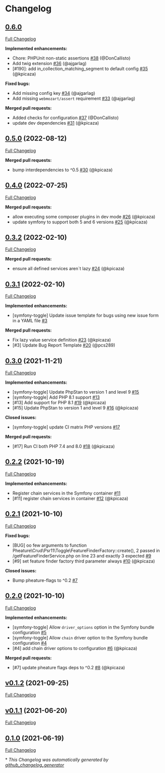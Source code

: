 # Changelog

## [0.6.0](https://github.com/pheature-flags/symfony-toggle/tree/0.6.0)

[Full Changelog](https://github.com/pheature-flags/symfony-toggle/compare/0.5.0...0.6.0)

**Implemented enhancements:**

- Chore: PHPUnit non-static assertions [\#38](https://github.com/pheature-flags/symfony-toggle/pull/38) (@DonCallisto)
- Add twig extension [\#36](https://github.com/pheature-flags/symfony-toggle/pull/36) (@ajgarlag)
- \[\#190\]: add in\_collection\_matching\_segment to default config [\#35](https://github.com/pheature-flags/symfony-toggle/pull/35) (@kpicaza)

**Fixed bugs:**

- Add missing config key [\#34](https://github.com/pheature-flags/symfony-toggle/pull/34) (@ajgarlag)
- Add missing `webmozart/assert` requirement [\#33](https://github.com/pheature-flags/symfony-toggle/pull/33) (@ajgarlag)

**Merged pull requests:**

- Added checks for configuration [\#37](https://github.com/pheature-flags/symfony-toggle/pull/37) (@DonCallisto)
- update dev dependencies [\#31](https://github.com/pheature-flags/symfony-toggle/pull/31) (@kpicaza)

## [0.5.0](https://github.com/pheature-flags/symfony-toggle/tree/0.5.0) (2022-08-12)

[Full Changelog](https://github.com/pheature-flags/symfony-toggle/compare/0.4.0...0.5.0)

**Merged pull requests:**

- bump interdependencies to ^0.5 [\#30](https://github.com/pheature-flags/symfony-toggle/pull/30) (@kpicaza)

## [0.4.0](https://github.com/pheature-flags/symfony-toggle/tree/0.4.0) (2022-07-25)

[Full Changelog](https://github.com/pheature-flags/symfony-toggle/compare/0.3.2...0.4.0)

**Merged pull requests:**

- allow executing some composer plugins in dev mode [\#26](https://github.com/pheature-flags/symfony-toggle/pull/26) (@kpicaza)
- update symfony to support both 5 and 6 versions [\#25](https://github.com/pheature-flags/symfony-toggle/pull/25) (@kpicaza)

## [0.3.2](https://github.com/pheature-flags/symfony-toggle/tree/0.3.2) (2022-02-10)

[Full Changelog](https://github.com/pheature-flags/symfony-toggle/compare/0.3.1...0.3.2)

**Merged pull requests:**

- ensure all defined services aren`t lazy [\#24](https://github.com/pheature-flags/symfony-toggle/pull/24) (@kpicaza)

## [0.3.1](https://github.com/pheature-flags/symfony-toggle/tree/0.3.1) (2022-02-10)

[Full Changelog](https://github.com/pheature-flags/symfony-toggle/compare/0.3.0...0.3.1)

**Implemented enhancements:**

- \[symfony-toggle\] Update issue template for bugs using new issue form in a YAML file [\#3](https://github.com/pheature-flags/symfony-toggle/issues/3)

**Merged pull requests:**

- Fix lazy value service definition [\#23](https://github.com/pheature-flags/symfony-toggle/pull/23) (@kpicaza)
- \[\#3\] Update Bug Report Template [\#20](https://github.com/pheature-flags/symfony-toggle/pull/20) (@pcs289)

## [0.3.0](https://github.com/pheature-flags/symfony-toggle/tree/0.3.0) (2021-11-21)

[Full Changelog](https://github.com/pheature-flags/symfony-toggle/compare/0.2.2...0.3.0)

**Implemented enhancements:**

- \[symfony-toggle\] Update PhpStan to version 1 and level 9 [\#15](https://github.com/pheature-flags/symfony-toggle/issues/15)
-  \[symfony-toggle\] Add PHP 8.1 support [\#13](https://github.com/pheature-flags/symfony-toggle/issues/13)
- \[\#13\] Add support for PHP 8.1 [\#19](https://github.com/pheature-flags/symfony-toggle/pull/19) (@kpicaza)
- \[\#15\] Update PhpStan to version 1 and level 9 [\#16](https://github.com/pheature-flags/symfony-toggle/pull/16) (@kpicaza)

**Closed issues:**

- \[symfony-toggle\] update CI matrix PHP versions [\#17](https://github.com/pheature-flags/symfony-toggle/issues/17)

**Merged pull requests:**

- \[\#17\] Run CI both PHP 7.4 and 8.0 [\#18](https://github.com/pheature-flags/symfony-toggle/pull/18) (@kpicaza)

## [0.2.2](https://github.com/pheature-flags/symfony-toggle/tree/0.2.2) (2021-10-19)

[Full Changelog](https://github.com/pheature-flags/symfony-toggle/compare/0.2.1...0.2.2)

**Implemented enhancements:**

- Register chain services in the Symfony container [\#11](https://github.com/pheature-flags/symfony-toggle/issues/11)
- \[\#11\] register chain services in container [\#12](https://github.com/pheature-flags/symfony-toggle/pull/12) (@kpicaza)

## [0.2.1](https://github.com/pheature-flags/symfony-toggle/tree/0.2.1) (2021-10-10)

[Full Changelog](https://github.com/pheature-flags/symfony-toggle/compare/0.2.0...0.2.1)

**Fixed bugs:**

- \[BUG\] oo few arguments to function Pheature\Crud\Psr11\Toggle\FeatureFinderFactory::create\(\), 2 passed in /getFeatureFinderService.php on line 23 and exactly 3 expected [\#9](https://github.com/pheature-flags/symfony-toggle/issues/9)
- \[\#9\] set feature finder factory third parameter always [\#10](https://github.com/pheature-flags/symfony-toggle/pull/10) (@kpicaza)

**Closed issues:**

- Bump pheature-flags to ^0.2 [\#7](https://github.com/pheature-flags/symfony-toggle/issues/7)

## [0.2.0](https://github.com/pheature-flags/symfony-toggle/tree/0.2.0) (2021-10-10)

[Full Changelog](https://github.com/pheature-flags/symfony-toggle/compare/v0.1.2...0.2.0)

**Implemented enhancements:**

- \[symfony-toggle\] Allow `driver_options` option in the Symfony bundle configuration [\#5](https://github.com/pheature-flags/symfony-toggle/issues/5)
- \[symfony-toggle\] Allow `chain` driver option to the Symfony bundle configuration [\#4](https://github.com/pheature-flags/symfony-toggle/issues/4)
- \[\#4\] add chain driver options to configuration [\#6](https://github.com/pheature-flags/symfony-toggle/pull/6) (@kpicaza)

**Merged pull requests:**

- \[\#7\] update pheature flags deps to ^0.2 [\#8](https://github.com/pheature-flags/symfony-toggle/pull/8) (@kpicaza)

## [v0.1.2](https://github.com/pheature-flags/symfony-toggle/tree/v0.1.2) (2021-09-25)

[Full Changelog](https://github.com/pheature-flags/symfony-toggle/compare/v0.1.1...v0.1.2)

## [v0.1.1](https://github.com/pheature-flags/symfony-toggle/tree/v0.1.1) (2021-06-20)

[Full Changelog](https://github.com/pheature-flags/symfony-toggle/compare/0.1.0...v0.1.1)

## [0.1.0](https://github.com/pheature-flags/symfony-toggle/tree/0.1.0) (2021-06-19)

[Full Changelog](https://github.com/pheature-flags/symfony-toggle/compare/e37430094803e2c9c010d44f3086553add03430e...0.1.0)



\* *This Changelog was automatically generated by [github_changelog_generator](https://github.com/github-changelog-generator/github-changelog-generator)*

